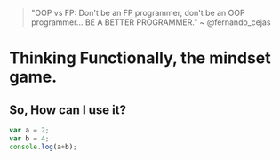 > "OOP vs FP: Don't be an FP programmer, don't be an OOP programmer... BE A BETTER PROGRAMMER."
> ~ @fernando_cejas

# Thinking Functionally, the mindset game. 

## So, How can I use it?



```javascript runnable
var a = 2;
var b = 4;
console.log(a+b);
```
